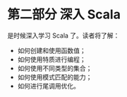 # 第二部分 深入 Scala

是时候深入学习 Scala 了。读者将了解：

- 如何创建和使用函数值；
- 如何使用特质进行编程；
- 如何使用不同类型的集合；
- 如何使用模式匹配的能力；
- 如何进行尾调用优化。